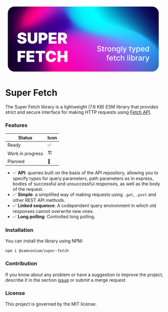 ![Poster](poster.png)

# Super Fetch
The Super Fetch library is a lightweight (7.6 KB) ESM library that provides strict and secure
interface for making HTTP requests using
[Fetch API](https:developer.mozilla.orgen-USdocsWebAPIFetch_API).

### Features

| Status           | Icon |
|------------------|------|
| Ready            | ✅    |
| Work in progress | 🏗️  |
| Planned          | 📃   |

- ✅ **API**: queries built on the basis of the API repository, allowing you to specify types for query parameters,
  path parameters as in express, bodies of successful and unsuccessful responses, as well as the body of the request.
- ✅ **Simple**: a simplified way of making requests using `.get`, `.post` and other REST API methods.
- ✅ **Linked sequence**: A codependent query environment in which old responses cannot overwrite new ones.
- ✅ **Long polling**: Controlled long polling.

### Installation
You can install the library using NPM:
```shell
npm i @samsonium/super-fetch
```

### Contribution
If you know about any problem or have a suggestion to improve the project, describe it in the section
[issue](https://github.com/samsonium/super-fetch/issues) or submit a merge request.

### License
This project is governed by the MIT license.
